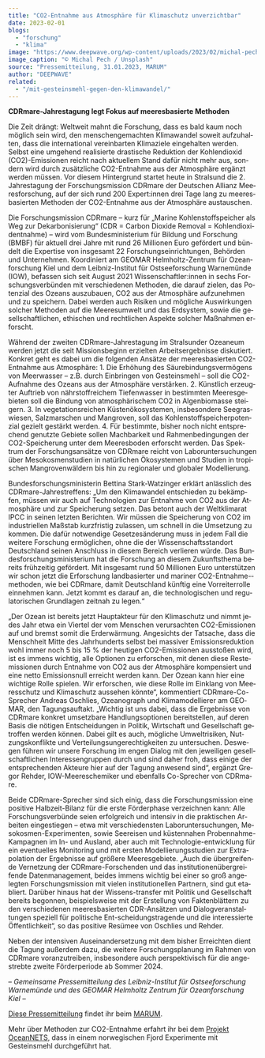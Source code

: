 ```yaml
---
title: "CO2-Entnahme aus At­mo­sphä­re für Kli­ma­schutz un­ver­zicht­bar"
date: 2023-02-01
blogs: 
  - "forschung"
  - "klima"
image: "https://www.deepwave.org/wp-content/uploads/2023/02/michal-pech-GrijtNGd_g0-unsplash-scaled.jpg"
image_caption: "© Michal Pech / Unsplash"
source: "Pressemitteilung, 31.01.2023, MARUM"
author: "DEEPWAVE"
related: 
  - "/mit-gesteinsmehl-gegen-den-klimawandel/"
---
```


**CDRma­re-Jah­res­ta­gung legt Fo­kus auf mee­res­ba­sier­te Me­tho­den**

Die Zeit drängt: Welt­weit mahnt die For­schung, dass es bald kaum noch mög­lich sein wird, den men­schen­ge­mach­ten Kli­ma­wan­del so­weit auf­zu­hal­ten, dass die in­ter­na­tio­nal ver­ein­bar­ten Kli­ma­zie­le ein­ge­hal­ten wer­den. Selbst eine um­ge­hend rea­li­sier­te dras­ti­sche Re­duk­ti­on der Koh­len­di­oxid (CO2)-Emis­sio­nen reicht nach ak­tu­el­lem Stand da­für nicht mehr aus, son­dern wird durch zu­sätz­li­che CO2-Entnahme aus der At­mo­sphä­re er­gänzt wer­den müs­sen. Vor die­sem Hin­ter­grund star­tet heu­te in Stral­sund die 2. Jah­res­ta­gung der For­schungs­mis­si­on CDRma­re der Deut­schen Al­li­anz Mee­res­for­schung, auf der sich rund 200 Ex­pert:in­nen drei Tage lang zu mee­res­ba­sier­ten Me­tho­den der CO2-Entnahme aus der At­mo­sphä­re aus­tau­schen.

Die For­schungs­mis­si­on CDRma­re – kurz für „Ma­ri­ne Koh­len­stoffspei­cher als Weg zur Dekar­bo­ni­sie­rung“ (CDR = Car­bon Di­oxi­de Re­mo­val = Koh­len­di­oxi­d­ent­nah­me) – wird vom Bun­des­mi­nis­te­ri­um für Bil­dung und For­schung (BMBF) für ak­tu­ell drei Jah­re mit rund 26 Mil­lio­nen Euro ge­för­dert und bün­delt die Ex­per­ti­se von ins­ge­samt 22 For­schungs­ein­rich­tun­gen, Be­hör­den und Un­ter­neh­men. Ko­or­di­niert am GEO­MAR Helm­holtz-Zen­trum für Oze­an­for­schung Kiel und dem Leib­niz-In­sti­tut für Ost­see­for­schung War­ne­mün­de (IOW), be­fas­sen sich seit Au­gust 2021 Wis­sen­schaft­ler:in­nen in sechs For­schungs­ver­bün­den mit ver­schie­de­nen Me­tho­den, die dar­auf zie­len, das Po­ten­zi­al des Oze­ans aus­zu­bau­en, CO2 aus der At­mo­sphä­re auf­zu­neh­men und zu spei­chern. Da­bei wer­den auch Ri­si­ken und mög­li­che Aus­wir­kun­gen sol­cher Me­tho­den auf die Mee­res­um­welt und das Erd­sys­tem, so­wie die ge­sell­schaft­li­chen, ethi­schen und recht­li­chen As­pek­te sol­cher Maß­nah­men er­forscht.

Wäh­rend der zwei­ten CDRma­re-Jah­res­ta­gung im Stral­sun­der Ozea­ne­um wer­den jetzt die seit Mis­si­ons­be­ginn er­ziel­ten Ar­beits­er­geb­nis­se dis­ku­tiert. Kon­kret geht es da­bei um die fol­gen­den An­sät­ze der mee­res­ba­sier­ten CO2-Entnahme aus At­mo­sphä­re: 1. Die Er­hö­hung des Säu­re­bin­dungs­ver­mö­gens von Meer­was­ser – z.B. durch Ein­brin­gen von Ge­steins­mehl – soll die CO2-Auf­nah­me des Oze­ans aus der At­mo­sphä­re ver­stär­ken. 2. Künst­lich er­zeug­ter Auf­trieb von nähr­stoff­rei­chem Tie­fen­was­ser in be­stimm­ten Mee­res­ge­bie­ten soll die Bin­dung von at­mo­sphä­ri­schem CO2 in Al­gen­bio­mas­se stei­gern. 3. In ve­ge­ta­ti­ons­rei­chen Küs­te­nöko­sys­te­men, ins­be­son­de­re See­gras­wie­sen, Salz­mar­schen und Man­gro­ven, soll das Koh­len­stoffspei­cher­po­ten­zi­al ge­zielt ge­stärkt wer­den. 4. Für be­stimm­te, bis­her noch nicht ent­spre­chend ge­nutz­te Ge­bie­te sol­len Mach­bar­keit und Rah­men­be­din­gun­gen der CO2-Spei­che­rung un­ter dem Mee­res­bo­den er­forscht wer­den. Das Spek­trum der For­schungs­an­sät­ze von CDRma­re reicht von La­bor­un­ter­su­chun­gen über Me­so­kos­men­stu­di­en in na­tür­li­chen Öko­sys­te­men und Stu­di­en in tro­pi­schen Man­gro­ven­wäl­dern bis hin zu re­gio­na­ler und glo­ba­ler Mo­del­lie­rung.

Bun­des­for­schungs­mi­nis­te­rin Bet­ti­na Stark-Watz­in­ger er­klärt an­läss­lich des CDRma­re-Jah­res­tref­fens: „Um den Kli­ma­wan­del ent­schie­den zu be­kämp­fen, müs­sen wir auch auf Tech­no­lo­gi­en zur Ent­nah­me von CO2 aus der At­mo­sphä­re und zur Spei­che­rung set­zen. Das be­tont auch der Welt­kli­ma­rat IPCC in sei­nen letz­ten Be­rich­ten. Wir müs­sen die Spei­che­rung von CO2 im in­dus­tri­el­len Maß­stab kurz­fris­tig zu­las­sen, um schnell in die Um­set­zung zu kom­men. Die da­für not­wen­di­ge Ge­set­zes­än­de­rung muss in je­dem Fall die wei­te­re For­schung er­mög­li­chen, ohne die der Wis­sen­schafts­stand­ort Deutsch­land sei­nen An­schluss in die­sem Be­reich ver­lie­ren wür­de. Das Bun­des­for­schungs­mi­nis­te­ri­um hat die For­schung an die­sem Zu­kunfts­the­ma be­reits früh­zei­tig ge­för­dert. Mit ins­ge­samt rund 50 Mil­lio­nen Euro un­ter­stüt­zen wir schon jetzt die Er­for­schung land­ba­sier­ter und ma­ri­ner CO2-Entnahme-­me­tho­den, wie bei CDRma­re, da­mit Deutsch­land künf­tig eine Vor­rei­ter­rol­le ein­neh­men kann. Jetzt kommt es dar­auf an, die tech­no­lo­gi­schen und re­gu­la­to­ri­schen Grund­la­gen zeit­nah zu le­gen.“

„Der Oze­an ist be­reits jetzt Haupt­ak­teur für den Kli­ma­schutz und nimmt je­des Jahr etwa ein Vier­tel der vom Men­schen ver­ur­sach­ten CO2-Emis­sio­nen auf und bremst so­mit die Erd­er­wär­mung. An­ge­sichts der Tat­sa­che, dass die Mensch­heit Mit­te des Jahr­hun­derts selbst bei mas­si­ver Emis­si­ons­re­duk­ti­on wohl im­mer noch 5 bis 15 % der heu­ti­gen CO2-Emis­sio­nen aus­sto­ßen wird, ist es im­mens wich­tig, alle Op­tio­nen zu er­for­schen, mit de­nen die­se Res­te­mis­sio­nen durch Ent­nah­me von CO2 aus der At­mo­sphä­re kom­pen­siert und eine net­to Emis­si­ons­null er­reicht wer­den kann. Der Oze­an kann hier eine wich­ti­ge Rol­le spie­len. Wir er­for­schen, wie die­se Rol­le im Ein­klang von Mee­res­schutz und Kli­ma­schutz aus­se­hen könn­te“, kom­men­tiert CDRma­re-Co-Spre­cher An­dre­as Oschlies, Ozea­no­graph und Kli­ma­mo­del­lie­rer am GEO­MAR, den Ta­gungs­auf­takt. „Wich­tig ist uns da­bei, dass die Er­geb­nis­se von CDRma­re kon­kret um­setz­ba­re Hand­lungs­op­tio­nen be­reit­stel­len, auf de­ren Ba­sis die nö­ti­gen Ent­schei­dun­gen in Po­li­tik, Wirt­schaft und Ge­sell­schaft ge­trof­fen wer­den kön­nen. Da­bei gilt es auch, mög­li­che Um­welt­ri­si­ken, Nut­zungs­kon­flik­te und Ver­tei­lungs­un­ge­rech­tig­kei­ten zu un­ter­su­chen. Des­we­gen füh­ren wir un­se­re For­schung im en­gen Dia­log mit den je­wei­li­gen ge­sell­schaft­li­chen In­ter­es­sen­grup­pen durch und sind da­her froh, dass ei­ni­ge der ent­spre­chen­den Ak­teu­re hier auf der Ta­gung an­we­send sind“, er­gänzt Gre­gor Reh­der, IOW-Mee­resche­mi­ker und eben­falls Co-Spre­cher von CDRma­re.

Bei­de CDRma­re-Spre­cher sind sich ei­nig, dass die For­schungs­mis­si­on eine po­si­ti­ve Halb­zeit-Bi­lanz für die ers­te För­der­pha­se ver­zeich­nen kann: Alle For­schungs­ver­bün­de sei­en er­folg­reich und in­ten­siv in die prak­ti­schen Ar­bei­ten ein­ge­stie­gen – etwa mit ver­schie­dens­ten La­bor­un­ter­su­chun­gen, Me­so­kos­men-Ex­pe­ri­men­ten, so­wie See­rei­sen und küs­ten­na­hen Pro­ben­nah­me-Kam­pa­gnen im In- und Aus­land, aber auch mit Tech­no­lo­gie-ent­wick­lung für ein even­tu­el­les Mo­ni­to­ring und mit ers­ten Mo­del­lie­rungs­stu­di­en zur Ex­tra­po­la­ti­on der Er­geb­nis­se auf grö­ße­re Mee­res­ge­bie­te. „Auch die über­grei­fen­de Ver­net­zung der CDRma­re-For­schen­den und das in­sti­tu­tio­nen­über­grei­fen­de Da­ten­ma­nage­ment, bei­des im­mens wich­tig bei ei­ner so groß an­ge­leg­ten For­schungs­mis­si­on mit vie­len in­sti­tu­tio­nel­len Part­nern, sind gut eta­bliert. Dar­über hin­aus hat der Wis­sens-trans­fer mit Po­li­tik und Ge­sell­schaft be­reits be­gon­nen, bei­spiels­wei­se mit der Er­stel­lung von Fak­ten­blät­tern zu den ver­schie­de­nen mee­res­ba­sier­ten CDR-An­sät­zen und Dia­log­ver­an­stal­tun­gen spe­zi­ell für po­li­ti­sche Ent-schei­dungs­tra­gen­de und die in­ter­es­sier­te Öffent­lich­keit“, so das po­si­ti­ve Re­sü­mee von Oschlies und Reh­der.

Ne­ben der in­ten­si­ven Aus­ein­an­der­set­zung mit dem bis­her Er­reich­ten dient die Ta­gung au­ßer­dem dazu, die wei­te­re For­schungs­pla­nung im Rah­men von CDRma­re vor­an­zu­trei­ben, ins­be­son­de­re auch per­spek­ti­visch für die an­ge­streb­te zwei­te För­der­pe­ri­ode ab Som­mer 2024.

_– Gemeinsame Pressemitteilung des Leibniz-Institut für Ostseeforschung Warnemünde und des GEOMAR Helmholtz Zentrum für Ozeanforschung Kiel –_

[Diese Pressemitteilung](https://www.marum.de/Entdecken/CDRmare-Jahrestagung.html) findet ihr beim [MARUM](https://www.marum.de/index.html).

Mehr über Methoden zur CO2-Entnahme erfahrt ihr bei dem [Projekt OceanNETS](https://www.deepwave.org/mit-gesteinsmehl-gegen-den-klimawandel/), dass in einem norwegischen Fjord Experimente mit Gesteinsmehl durchgeführt hat.
